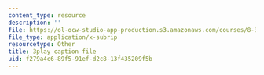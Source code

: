 ```yaml
---
content_type: resource
description: ''
file: https://ol-ocw-studio-app-production.s3.amazonaws.com/courses/8-334-statistical-mechanics-ii-statistical-physics-of-fields-spring-2014/f279a4c689f591efd2c813f435209f5b_00PK6cUCbnU.srt
file_type: application/x-subrip
resourcetype: Other
title: 3play caption file
uid: f279a4c6-89f5-91ef-d2c8-13f435209f5b
---
```


